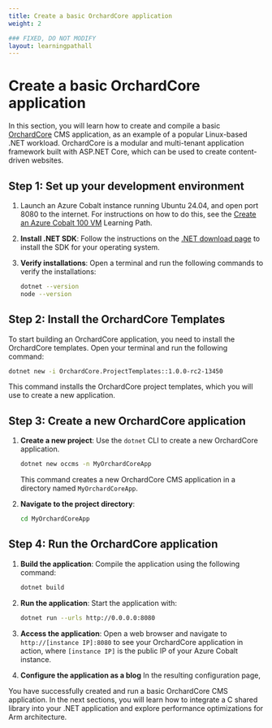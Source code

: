```yaml
---
title: Create a basic OrchardCore application
weight: 2

### FIXED, DO NOT MODIFY
layout: learningpathall
---
```


# Create a basic OrchardCore application

In this section, you will learn how to create and compile a basic [OrchardCore](https://github.com/OrchardCMS/OrchardCore) CMS application, as an example of a popular Linux-based .NET workload. OrchardCore is a modular and multi-tenant application framework built with ASP.NET Core, which can be used to create content-driven websites.

## Step 1: Set up your development environment

1. Launch an Azure Cobalt instance running Ubuntu 24.04, and open port 8080 to the internet. For instructions on how to do this, see the [Create an Azure Cobalt 100 VM](../../cobalt) Learning Path.

2. **Install .NET SDK**: Follow the instructions on the [.NET download page](https://dotnet.microsoft.com/download) to install the SDK for your operating system.

3. **Verify installations**: Open a terminal and run the following commands to verify the installations:

   ```bash
   dotnet --version
   node --version
   ```

## Step 2: Install the OrchardCore Templates

To start building an OrchardCore application, you need to install the OrchardCore templates. Open your terminal and run the following command:

```bash
dotnet new -i OrchardCore.ProjectTemplates::1.0.0-rc2-13450
```

This command installs the OrchardCore project templates, which you will use to create a new application.

## Step 3: Create a new OrchardCore application

1. **Create a new project**: Use the `dotnet` CLI to create a new OrchardCore application.

   ```bash
   dotnet new occms -n MyOrchardCoreApp
   ```

   This command creates a new OrchardCore CMS application in a directory named `MyOrchardCoreApp`.

2. **Navigate to the project directory**:

   ```bash
   cd MyOrchardCoreApp
   ```

## Step 4: Run the OrchardCore application

1. **Build the application**: Compile the application using the following command:

   ```bash
   dotnet build
   ```

2. **Run the application**: Start the application with:

   ```bash
   dotnet run --urls http://0.0.0.0:8080
   ```

3. **Access the application**: Open a web browser and navigate to `http://[instance IP]:8080` to see your OrchardCore application in action, where `[instance IP]` is the public IP of your Azure Cobalt instance.

4. **Configure the application as a blog** In the resulting configuration page, 

You have successfully created and run a basic OrchardCore CMS application. In the next sections, you will learn how to integrate a C shared library into your .NET application and explore performance optimizations for Arm architecture.